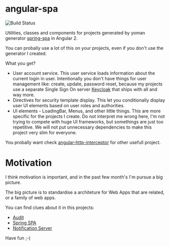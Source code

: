 # angular-spa

![Build Status](https://travis-ci.org/atende/angular-spa.svg?branch=master)

Utilities, classes and components for projects generated by yoman generator 
[spring-spa](https://github.com/giovannicandido/generator-spring-spa) in Angular 2.

You can probally use a lot of this on your projects, even if you don't use the generator 
I created.

What you get?

* User account service. This user service loads information about the current login in user. Intentionally
you don't have things for user management like: create, update, password reset, because my projects use
a separate Single Sign On server [Keycloak](https://keycloak.org) that ships with all and way more.
* Directives for security template display. This let you conditionally display user UI elements
based on user roles and authorities.
* UI elements - LoadingBar, Menus, and other little things. This are more specific for the
projects I create. Do not interpret me wrong here, I'm not trying to compete with huge UI frameworks,
but somethings are just too repetitive. We will not put unnecessary dependencies 
to make this project very slim for everyone.

You probally want check [angular-http-interceptor](https://github.com/atende/angular-http-interceptor)
for other usefull project.

# Motivation

I think motivation is important, and in the past few month's I'm pursue a big picture.

The big picture is to standardise a architeture for Web Apps that are related, 
or a family of web apps.

You can find clues about it in this projects:

* [Audit]
* [Spring SPA]
* [Notification Server]

Have fun ;-)

[Audit]: https://github.com/atende/audit-docs
[Spring SPA]: https://github.com/giovannicandido/generator-spring-spa
[Notification Server]: https://github.com/atende/notification-server